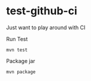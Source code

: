 # test-github-ci
Just want to play around with CI

Run Test

```
mvn test
```

Package jar

```
mvn package
```
